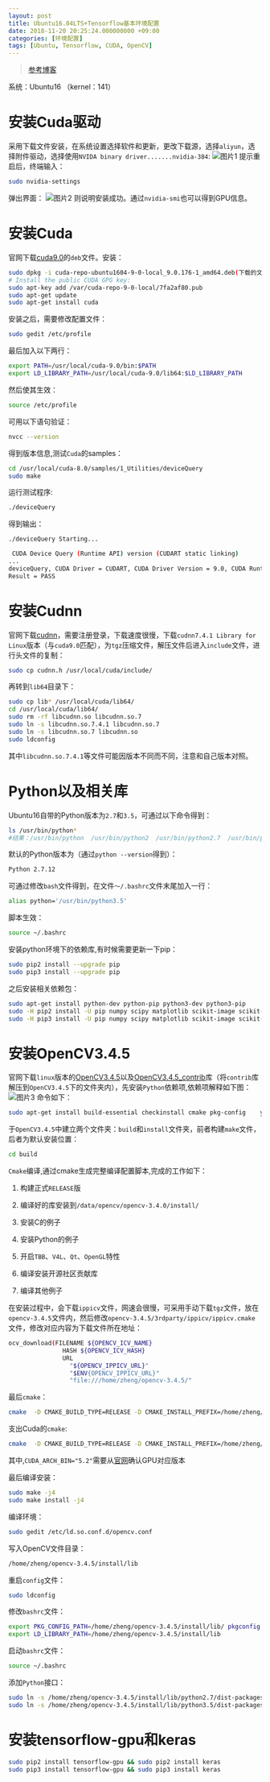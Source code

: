 ```yaml
---
layout: post
title: Ubuntu16.04LTS+Tensorflow基本环境配置
date: 2018-11-20 20:25:24.000000000 +09:00
categories: [环境配置]
tags: [Ubuntu, Tensorflow, CUDA, OpenCV]
---
```

> [参考博客][address_blog]

系统：Ubuntu16 （kernel：141）
# 安装Cuda驱动
采用下载文件安装，在系统设置选择软件和更新，更改下载源，选择`aliyun`，选择附件驱动，选择使用`NVIDA binary driver.......nvidia-384`:
![图片1][图片1]
提示重启后，终端输入：
```sh
sudo nvidia-settings
```
弹出界面：
![图片2][图片2]
则说明安装成功。通过`nvidia-smi`也可以得到GPU信息。

# 安装Cuda
官网下载[cuda9.0][address_cuda]的`deb`文件。安装：
```sh
sudo dpkg -i cuda-repo-ubuntu1604-9-0-local_9.0.176-1_amd64.deb(下载的文件名)
# Install the public CUDA GPG key:
sudo apt-key add /var/cuda-repo-9-0-local/7fa2af80.pub
sudo apt-get update
sudo apt-get install cuda
```
安装之后，需要修改配置文件：
```sh
sudo gedit /etc/profile
```
最后加入以下两行：
```sh
export PATH=/usr/local/cuda-9.0/bin:$PATH
export LD_LIBRARY_PATH=/usr/local/cuda-9.0/lib64:$LD_LIBRARY_PATH
```
然后使其生效：
```sh
source /etc/profile
```
可用以下语句验证：
```sh
nvcc --version
```
得到版本信息,测试`Cuda`的samples：
```sh
cd /usr/local/cuda-8.0/samples/1_Utilities/deviceQuery
sudo make
```
运行测试程序:
```sh
./deviceQuery
```
得到输出：
```sh
./deviceQuery Starting...

 CUDA Device Query (Runtime API) version (CUDART static linking)
...
deviceQuery, CUDA Driver = CUDART, CUDA Driver Version = 9.0, CUDA Runtime Version = 9.0, NumDevs = 1
Result = PASS
```

# 安装Cudnn
官网下载[cudnn][address_cudnn]，需要注册登录，下载速度很慢，下载`cudnn7.4.1 Library for Linux`版本（与`cuda9.0`匹配），为`tgz`压缩文件，解压文件后进入`include`文件，进行头文件的复制：
```sh
sudo cp cudnn.h /usr/local/cuda/include/
```
再转到`lib64`目录下：
```sh
sudo cp lib* /usr/local/cuda/lib64/
cd /usr/local/cuda/lib64/
sudo rm -rf libcudnn.so libcudnn.so.7
sudo ln -s libcudnn.so.7.4.1 libcudnn.so.7
sudo ln -s libcudnn.so.7 libcudnn.so
sudo ldconfig
```
其中`libcudnn.so.7.4.1`等文件可能因版本不同而不同，注意和自己版本对照。

# Python以及相关库
Ubuntu16自带的Python版本为`2.7`和`3.5`，可通过以下命令得到：
```sh
ls /usr/bin/python*
#结果：/usr/bin/python  /usr/bin/python2  /usr/bin/python2.7  /usr/bin/python3  /usr/bin/python3.5  /usr/bin/python3.5m  /usr/bin/python3m
```
默认的Python版本为（通过`python --version`得到）：
```sh
Python 2.7.12
```
可通过修改`bash`文件得到，在文件`～/.bashrc`文件末尾加入一行：
```sh
alias python='/usr/bin/python3.5'
```
脚本生效：
```sh
source ~/.bashrc
```
安装python环境下的依赖库,有时候需要更新一下pip：
```sh
sudo pip2 install --upgrade pip
sudo pip3 install --upgrade pip
```
之后安装相关依赖包：
```sh
sudo apt-get install python-dev python-pip python3-dev python3-pip
sudo -H pip2 install -U pip numpy scipy matplotlib scikit-image scikit-learn ipython==5.4 pandas
sudo -H pip3 install -U pip numpy scipy matplotlib scikit-image scikit-learn ipython pandas
```
# 安装OpenCV3.4.5
官网下载`linux`版本的[OpenCV3.4.5][address_opencv]以及[OpenCV3.4.5_contrib][address_opencv_contrib]库（将`contrib`库解压到`OpenCV3.4.5`下的文件夹内），先安装`Python`依赖项,依赖项解释如下图：
![图片3][图片3]
命令如下：
```sh
sudo apt-get install build-essential checkinstall cmake pkg-config    yasm      gfortran && sudo apt-get install libjpeg8-dev  libjasper-dev     libpng12-dev  libtiff5-dev && sudo apt-get install libavcodec-dev libavformat-dev   libswscale-dev libdc1394-22-dev    x264        v4l-utils && sudo apt-get install libxine2-dev   libv4l-dev && sudo apt-get install libgstreamer0.10-dev  libgstreamer-plugins-base0.10-dev && sudo apt-get install qt5-default  libgtk2.0-dev && sudo apt-get install libtbb-dev           libatlas-base-dev && sudo apt-get install libfaac-dev     libmp3lame-dev   libtheora-dev libvorbis-dev libxvidcore-dev && sudo apt-get install libopencore-amrnb-dev libopencore-amrwb-dev && sudo apt-get install libprotobuf-dev protobuf-compiler && sudo apt-get install libgoogle-glog-dev libgflags-dev && sudo apt-get install libgphoto2-dev libeigen3-dev libhdf5-dev doxygen
```
于`OpenCV3.4.5`中建立两个文件夹：`build`和`install`文件夹，前者构建`make`文件，后者为默认安装位置：
```sh
cd build
```
`Cmake`编译,通过cmake生成完整编译配置脚本,完成的工作如下：

1. 构建正式`RELEASE`版
2. 编译好的库安装到`/data/opencv/opencv-3.4.0/install/`

3. 安装C的例子

4. 安装Python的例子

5. 开启`TBB`、`V4L`、`Qt`、`OpenGL`特性

6. 编译安装开源社区贡献库

7. 编译其他例子

在安装过程中，会下载`ippicv`文件，网速会很慢，可采用手动下载`tgz`文件，放在`opencv-3.4.5`文件内，然后修改`opencv-3.4.5/3rdparty/ippicv/ippicv.cmake`文件，修改对应内容为下载文件所在地址：
```sh
ocv_download(FILENAME ${OPENCV_ICV_NAME}
               HASH ${OPENCV_ICV_HASH}
               URL
                 "${OPENCV_IPPICV_URL}"
                 "$ENV{OPENCV_IPPICV_URL}"
                 "file:///home/zheng/opencv-3.4.5/"
```
最后`cmake`：
```sh
cmake  -D CMAKE_BUILD_TYPE=RELEASE -D CMAKE_INSTALL_PREFIX=/home/zheng/opencv-3.4.5/install/ -D INSTALL_PYTHON_EXAMPLES=ON INSTALL_C_EXAMPLES=ON -D WITH_TBB=ON -D WITH_V4L=ON -D WITH_QT=ON -D WITH_OPENGL=ON -D OPENCV_EXTRA_MODULES_PATH=/home/zheng/opencv-3.4.5/opencv_contrib-3.4.5/modules -D BUILD_EXAMPLES=ON ..
```
支出Cuda的`cmake`:
```sh
cmake  -D CMAKE_BUILD_TYPE=RELEASE -D CMAKE_INSTALL_PREFIX=/home/zheng/opencv-3.4.5/install/ -D INSTALL_PYTHON_EXAMPLES=ON INSTALL_C_EXAMPLES=ON -D WITH_TBB=ON -D WITH_V4L=ON -D WITH_QT=ON -D WITH_OPENGL=ON -D OPENCV_EXTRA_MODULES_PATH=/home/zheng/opencv-3.4.5/opencv_contrib-3.4.5/modules -D BUILD_EXAMPLES=ON -D WITH_CUDA=ON -D WITH_CUBLAS=ON -D DCUDA_NVCC_FLAGS="-D_FORCE_INLINES" -D CUDA_ARCH_BIN="5.2" -D CUDA_ARCH_PTX="" -D CUDA_FAST_MATH=ON -D WITH_TBB=ON -D WITH_GTK=ON -D WITH_OPENGL=ON ..
```
其中,`CUDA_ARCH_BIN="5.2"`需要从[官网](https://developer.nvidia.com/cuda-gpus)确认GPU对应版本

最后编译安装：
```sh
sudo make -j4
sudo make install -j4
```
编译环境：
```sh
sudo gedit /etc/ld.so.conf.d/opencv.conf
```
写入OpenCV文件目录：
```sh
/home/zheng/opencv-3.4.5/install/lib
```
重启`config`文件：
```sh
sudo ldconfig
```
修改`bashrc`文件：
```sh
export PKG_CONFIG_PATH=/home/zheng/opencv-3.4.5/install/lib/ pkgconfig
export LD_LIBRARY_PATH=/home/zheng/opencv-3.4.5/install/lib
```
启动`bashrc`文件：
```sh
source ~/.bashrc
```
添加`Python`接口：
```sh
sudo ln -s /home/zheng/opencv-3.4.5/install/lib/python2.7/dist-packages/cv2/python-2.7/cv2.so /usr/local/lib/python2.7/dist-packages/
sudo ln -s /home/zheng/opencv-3.4.5/install/lib/python3.5/dist-packages/cv2/python-3.5/cv2.cpython-35m-x86_64-linux-gnu.so /usr/local/lib/python3.5/dist-packages
```
# 安装tensorflow-gpu和keras
```sh
sudo pip2 install tensorflow-gpu && sudo pip2 install keras
sudo pip3 install tensorflow-gpu && sudo pip3 install keras
```

[address_blog]: http://www.douxiao.org/2018/01/20/Ubuntu16-04%E5%AE%89%E8%A3%85%E5%A4%9A%E7%89%88%E6%9C%ACOpencv/
[address_cuda]: https://developer.nvidia.com/cuda-90-download-archive
[address_cudnn]: https://developer.nvidia.com/rdp/cudnn-archive
[address_opencv]: https://opencv.org/releases.html
[address_opencv_contrib]: https://github.com/opencv/opencv_contrib/releases
[图片1]: https://cdn.jsdelivr.net/gh/ZhengWG/Imgs_blog/Ubuntu16.04%20LTS%2BCuda9.0%2Bopencv3%2Bpython%2Btensorflow%E9%85%8D%E7%BD%AE/1.png
[图片2]: https://cdn.jsdelivr.net/gh/ZhengWG/Imgs_blog/Ubuntu16.04%20LTS%2BCuda9.0%2Bopencv3%2Bpython%2Btensorflow%E9%85%8D%E7%BD%AE/2.png
[图片3]: https://cdn.jsdelivr.net/gh/ZhengWG/Imgs_blog/Ubuntu16.04%20LTS%2BCuda9.0%2Bopencv3%2Bpython%2Btensorflow%E9%85%8D%E7%BD%AE/3.png
